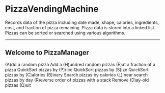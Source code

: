 # PizzaVendingMachine

Records data of the pizza including date made, shape, calories, ingredients, cost, and fraction of pizza remaining.
Pizza data is stored into a linked list.  Pizzas can be sorted or searched using various algorithms.

-----------------------
Welcome to PizzaManager
-----------------------
(A)dd a random pizza
Add a (H)undred random pizzas
(E)at a fraction of a pizza
QuickSort pizzas by (P)rice
QuickSort pizzas by (S)ize
QuickSort pizzas by (C)alories
(B)inary Search pizzas by calories
(L)inear search pizzas by day
(R)everse order of pizzas with a stack
Remove (D)ay-old pizzas
(Q)uit
